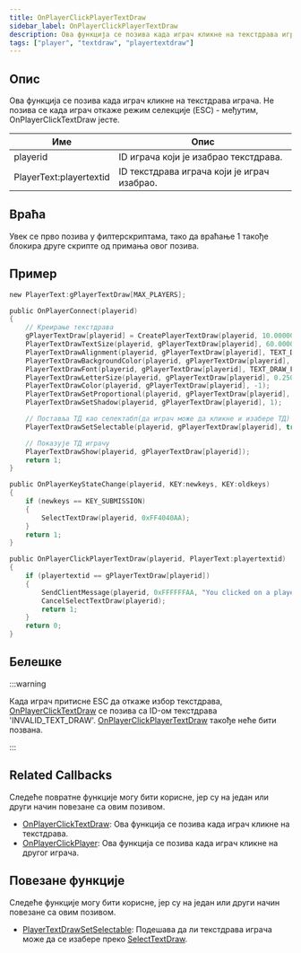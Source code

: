 ```yaml
---
title: OnPlayerClickPlayerTextDraw
sidebar_label: OnPlayerClickPlayerTextDraw
description: Ова функција се позива када играч кликне на текстдрава играча.
tags: ["player", "textdraw", "playertextdraw"]
---
```


## Опис

Ова функција се позива када играч кликне на текстдрава играча. Не позива се када играч откаже режим селекције (ESC) - међутим, OnPlayerClickTextDraw јесте.

| Име                     | Опис                                                    |
| ----------------------- | ------------------------------------------------------- |
| playerid                | ID играча који је изабрао текстдрава.                   |
| PlayerText:playertextid | ID текстдрава играча који је играч изабрао.             |

## Враћа

Увек се прво позива у филтерскриптама, тако да враћање 1 такође блокира друге скрипте од примања овог позива.

## Пример

```c
new PlayerText:gPlayerTextDraw[MAX_PLAYERS];

public OnPlayerConnect(playerid)
{
    // Креирање текстдрава
    gPlayerTextDraw[playerid] = CreatePlayerTextDraw(playerid, 10.000000, 141.000000, "MyTextDraw");
    PlayerTextDrawTextSize(playerid, gPlayerTextDraw[playerid], 60.000000, 20.000000);
    PlayerTextDrawAlignment(playerid, gPlayerTextDraw[playerid], TEXT_DRAW_ALIGN_LEFT);
    PlayerTextDrawBackgroundColor(playerid, gPlayerTextDraw[playerid], 0x000000FF);
    PlayerTextDrawFont(playerid, gPlayerTextDraw[playerid], TEXT_DRAW_FONT_1);
    PlayerTextDrawLetterSize(playerid, gPlayerTextDraw[playerid], 0.250000, 1.000000);
    PlayerTextDrawColor(playerid, gPlayerTextDraw[playerid], -1);
    PlayerTextDrawSetProportional(playerid, gPlayerTextDraw[playerid], true);
    PlayerTextDrawSetShadow(playerid, gPlayerTextDraw[playerid], 1);

    // Поставља ТД као селектабл(да играч може да кликне и изабере ТД)
    PlayerTextDrawSetSelectable(playerid, gPlayerTextDraw[playerid], true);

    // Показује ТД играчу
    PlayerTextDrawShow(playerid, gPlayerTextDraw[playerid]);
    return 1;
}

public OnPlayerKeyStateChange(playerid, KEY:newkeys, KEY:oldkeys)
{
    if (newkeys == KEY_SUBMISSION)
    {
        SelectTextDraw(playerid, 0xFF4040AA);
    }
    return 1;
}

public OnPlayerClickPlayerTextDraw(playerid, PlayerText:playertextid)
{
    if (playertextid == gPlayerTextDraw[playerid])
    {
        SendClientMessage(playerid, 0xFFFFFFAA, "You clicked on a player-textdraw.");
        CancelSelectTextDraw(playerid);
        return 1;
    }
    return 0;
}
```

## Белешке

:::warning

Када играч притисне ESC да откаже избор текстдрава, [OnPlayerClickTextDraw](OnPlayerClickTextDraw) се позива са ID-ом текстдрава 'INVALID_TEXT_DRAW'. [OnPlayerClickPlayerTextDraw](OnPlayerClickPlayerTextDraw) такође неће бити позвана.

:::

## Related Callbacks

Следеће повратне функције могу бити корисне, јер су на један или други начин повезане са овим позивом.

- [OnPlayerClickTextDraw](OnPlayerClickTextDraw): Ова функција се позива када играч кликне на текстдрава.
- [OnPlayerClickPlayer](OnPlayerClickPlayer): Ова функција се позива када играч кликне на другог играча.

## Повезане функције

Следеће функције могу бити корисне, јер су на један или други начин повезане са овим позивом.

- [PlayerTextDrawSetSelectable](../functions/PlayerTextDrawSetSelectable): Подешава да ли текстдрава играча може да се изабере преко [SelectTextDraw](../functions/SelectTextDraw).
